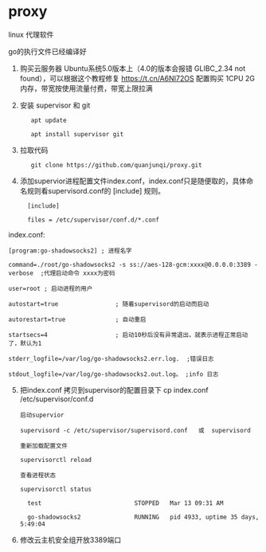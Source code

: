 # proxy
linux 代理软件

go的执行文件已经编译好

1. 购买云服务器  Ubuntu系统5.0版本上（4.0的版本会报错 GLIBC_2.34 not found），可以根据这个教程修复 https://t.cn/A6NI72OS
   配置购买 1CPU 2G内存，带宽按使用流量付费，带宽上限拉满 
                              
2. 安装 supervisor 和 git

          apt update

          apt install supervisor git
 
3. 拉取代码

          git clone https://github.com/quanjunqi/proxy.git  

4. 添加supervior进程配置文件index.conf，index.conf只是随便取的，具体命名规则看supervisord.conf的 [include] 规则。

         [include]

         files = /etc/supervisor/conf.d/*.conf

index.conf:

    [program:go-shadowsocks2] ; 进程名字
   
    command=./root/go-shadowsocks2 -s ss://aes-128-gcm:xxxx@0.0.0.0:3389 -verbose  ;代理启动命令 xxxx为密码
   
    user=root ; 启动进程的用户 
   
    autostart=true                ; 随着supervisord的启动而启动
   
    autorestart=true              ; 自动重启
   
    startsecs=4                   ; 启动10秒后没有异常退出，就表示进程正常启动了，默认为1
   
    stderr_logfile=/var/log/go-shadowsocks2.err.log.  ;错误日志
   
    stdout_logfile=/var/log/go-shadowsocks2.out.log。 ;info 日志

5. 把index.conf 拷贝到supervisor的配置目录下
      cp  index.conf /etc/supervisor/conf.d

       启动supervior

       supervisord -c /etc/supervisor/supervisord.conf   或  supervisord 

       重新加载配置文件

       supervisorctl reload

       查看进程状态

       supervisorctl status

         test                          STOPPED   Mar 13 09:31 AM

         go-shadowsocks2               RUNNING   pid 4933, uptime 35 days, 5:49:04
  
6. 修改云主机安全组开放3389端口





